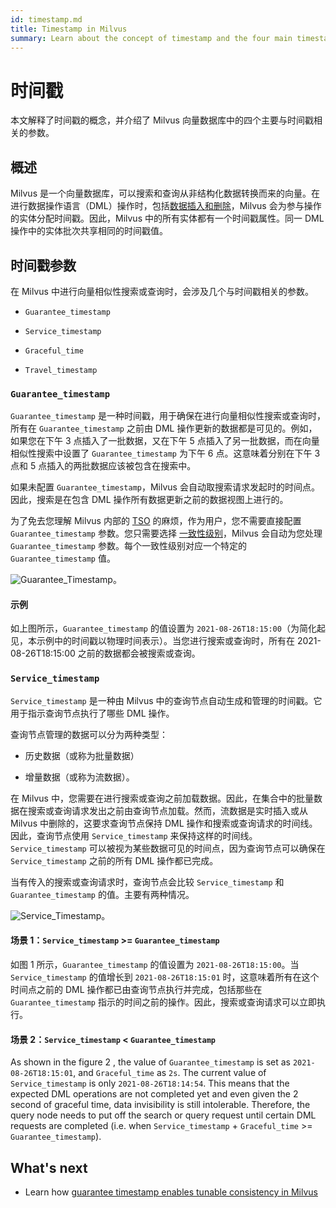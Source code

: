 ```yaml
---
id: timestamp.md
title: Timestamp in Milvus
summary: Learn about the concept of timestamp and the four main timestamp-related parameters in the Milvus vector database.
---
```


# 时间戳

本文解释了时间戳的概念，并介绍了 Milvus 向量数据库中的四个主要与时间戳相关的参数。

## 概述

Milvus 是一个向量数据库，可以搜索和查询从非结构化数据转换而来的向量。在进行数据操作语言（DML）操作时，包括[数据插入和删除](https://milvus.io/docs/v2.1.x/data_processing.md)，Milvus 会为参与操作的实体分配时间戳。因此，Milvus 中的所有实体都有一个时间戳属性。同一 DML 操作中的实体批次共享相同的时间戳值。

## 时间戳参数

在 Milvus 中进行向量相似性搜索或查询时，会涉及几个与时间戳相关的参数。

- `Guarantee_timestamp`

- `Service_timestamp`

- `Graceful_time`

- `Travel_timestamp`

### `Guarantee_timestamp`

`Guarantee_timestamp` 是一种时间戳，用于确保在进行向量相似性搜索或查询时，所有在 `Guarantee_timestamp` 之前由 DML 操作更新的数据都是可见的。例如，如果您在下午 3 点插入了一批数据，又在下午 5 点插入了另一批数据，而在向量相似性搜索中设置了 `Guarantee_timestamp` 为下午 6 点。这意味着分别在下午 3 点和 5 点插入的两批数据应该被包含在搜索中。

如果未配置 `Guarantee_timestamp`，Milvus 会自动取搜索请求发起时的时间点。因此，搜索是在包含 DML 操作所有数据更新之前的数据视图上进行的。

为了免去您理解 Milvus 内部的 [TSO](https://github.com/milvus-io/milvus/blob/master/docs/design_docs/20211214-milvus_hybrid_ts.md) 的麻烦，作为用户，您不需要直接配置 `Guarantee_timestamp` 参数。您只需要选择 [一致性级别](https://milvus.io/docs/v2.1.x/consistency.md)，Milvus 会自动为您处理 `Guarantee_timestamp` 参数。每个一致性级别对应一个特定的 `Guarantee_timestamp` 值。

![Guarantee_Timestamp](/Guarantee_Timestamp.png "保证时间戳的示意图。")。

#### 示例

如上图所示，`Guarantee_timestamp` 的值设置为 `2021-08-26T18:15:00`（为简化起见，本示例中的时间戳以物理时间表示）。当您进行搜索或查询时，所有在 2021-08-26T18:15:00 之前的数据都会被搜索或查询。

### `Service_timestamp`

`Service_timestamp` 是一种由 Milvus 中的查询节点自动生成和管理的时间戳。它用于指示查询节点执行了哪些 DML 操作。

查询节点管理的数据可以分为两种类型：

- 历史数据（或称为批量数据）

- 增量数据（或称为流数据）。

在 Milvus 中，您需要在进行搜索或查询之前加载数据。因此，在集合中的批量数据在搜索或查询请求发出之前由查询节点加载。然而，流数据是实时插入或从 Milvus 中删除的，这要求查询节点保持 DML 操作和搜索或查询请求的时间线。因此，查询节点使用 `Service_timestamp` 来保持这样的时间线。`Service_timestamp` 可以被视为某些数据可见的时间点，因为查询节点可以确保在 `Service_timestamp` 之前的所有 DML 操作都已完成。

当有传入的搜索或查询请求时，查询节点会比较 `Service_timestamp` 和 `Guarantee_timestamp` 的值。主要有两种情况。

![Service_Timestamp](/Service_Timestamp.png "比较保证时间戳和服务时间戳的值。")。

#### 场景 1：`Service_timestamp` >= `Guarantee_timestamp`

如图 1 所示，`Guarantee_timestamp` 的值设置为 `2021-08-26T18:15:00`。当 `Service_timestamp` 的值增长到 `2021-08-26T18:15:01` 时，这意味着所有在这个时间点之前的 DML 操作都已由查询节点执行并完成，包括那些在 `Guarantee_timestamp` 指示的时间之前的操作。因此，搜索或查询请求可以立即执行。

#### 场景 2：`Service_timestamp` < `Guarantee_timestamp`

As shown in the figure 2 , the value of `Guarantee_timestamp` is set as `2021-08-26T18:15:01`, and `Graceful_time` as `2s`. The current value of `Service_timestamp` is only `2021-08-26T18:14:54`. This means that the expected DML operations are not completed yet and even given the 2 second of graceful time, data invisibility is still intolerable. Therefore, the query node needs to put off the search or query request until certain DML requests are completed (i.e. when `Service_timestamp` + `Graceful_time` >= `Guarantee_timestamp`).

## What's next

- Learn how [guarantee timestamp enables tunable consistency in Milvus](consistency.md)
